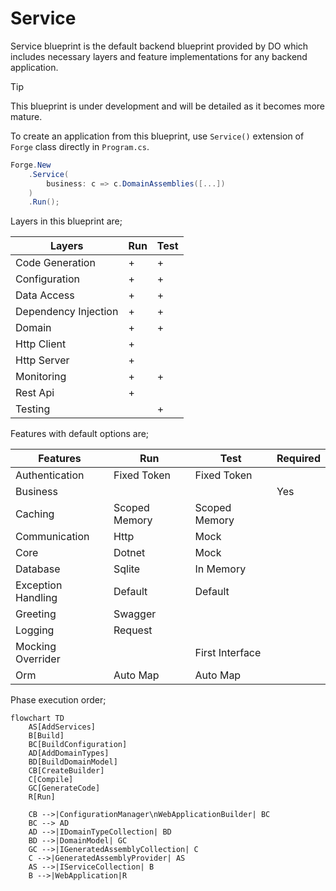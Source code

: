# Service

Service blueprint is the default backend blueprint provided by DO which
includes necessary layers and feature implementations for any backend
application.

> [!TIP]
>
> This blueprint is under development and will be detailed as it becomes more
> mature.

To create an application from this blueprint, use `Service()` extension of
`Forge` class directly in `Program.cs`.

```csharp
Forge.New
    .Service(
        business: c => c.DomainAssemblies([...])
    )
    .Run();
```

Layers in this blueprint are;

| Layers               | Run | Test |
| -------------------- | --- | ---- |
| Code Generation      | +   | +    |
| Configuration        | +   | +    |
| Data Access          | +   | +    |
| Dependency Injection | +   | +    |
| Domain               | +   | +    |
| Http Client          | +   |      |
| Http Server          | +   |      |
| Monitoring           | +   | +    |
| Rest Api             | +   |      |
| Testing              |     | +    |

Features with default options are;

| Features           | Run           | Test            | Required |
| ------------------ | ------------- | --------------- | -------- |
| Authentication     | Fixed Token   | Fixed Token     |          |
| Business           |               |                 | Yes      |
| Caching            | Scoped Memory | Scoped Memory   |          |
| Communication      | Http          | Mock            |          |
| Core               | Dotnet        | Mock            |          |
| Database           | Sqlite        | In Memory       |          |
| Exception Handling | Default       | Default         |          |
| Greeting           | Swagger       |                 |          |
| Logging            | Request       |                 |          |
| Mocking Overrider  |               | First Interface |          |
| Orm                | Auto Map      | Auto Map        |          |

Phase execution order;

```mermaid
flowchart TD
    AS[AddServices]
    B[Build]
    BC[BuildConfiguration]
    AD[AddDomainTypes]
    BD[BuildDomainModel]
    CB[CreateBuilder]
    C[Compile]
    GC[GenerateCode]
    R[Run]

    CB -->|ConfigurationManager\nWebApplicationBuilder| BC
    BC --> AD
    AD -->|IDomainTypeCollection| BD
    BD -->|DomainModel| GC
    GC -->|IGeneratedAssemblyCollection| C
    C -->|GeneratedAssemblyProvider| AS
    AS -->|IServiceCollection| B
    B -->|WebApplication|R
```
